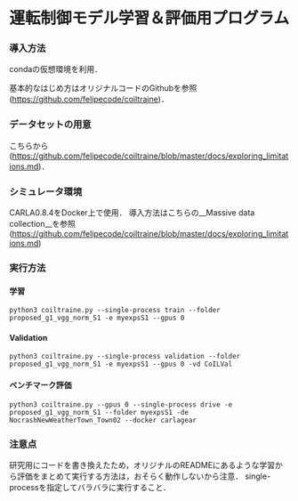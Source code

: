 # 運転制御モデル学習＆評価用プログラム

### 導入方法
condaの仮想環境を利用．

基本的なはじめ方はオリジナルコードのGithubを参照 (https://github.com/felipecode/coiltraine)．

### データセットの用意
こちらから (https://github.com/felipecode/coiltraine/blob/master/docs/exploring_limitations.md)．

### シミュレータ環境
CARLA0.8.4をDocker上で使用．
導入方法はこちらの__Massive data collection__を参照 (https://github.com/felipecode/coiltraine/blob/master/docs/exploring_limitations.md)

### 実行方法
#### 学習
```python3 coiltraine.py --single-process train --folder proposed_g1_vgg_norm_S1 -e myexpsS1 --gpus 0```

#### Validation
```python3 coiltraine.py --single-process validation --folder proposed_g1_vgg_norm_S1 -e myexpsS1 --gpus 0 -vd CoILVal```

#### ベンチマーク評価
```python3 coiltraine.py --gpus 0 --single-process drive -e proposed_g1_vgg_norm_S1 --folder myexpsS1 -de NocrashNewWeatherTown_Town02 --docker carlagear```

### 注意点
研究用にコードを書き換えたため，オリジナルのREADMEにあるような学習から評価をまとめて実行する方法は，おそらく動作しないから注意．
single-processを指定してバラバラに実行すること．
